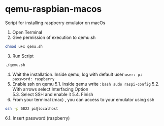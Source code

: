 # qemu-raspbian-macos
Script for installing raspberry emulator on macOs

1. Open Terminal 
2. Give permission of execution to qemu.sh 
  ``` bash
  chmod u+x qemu.sh
  ```
  
3. Run Script
  ``` bash
  ./qemu.sh
  ```
  
4. Wait the installation. Inside qemu, log with default user
   ` user: pi password: raspberry `
5. Enable ssh on qemu 
   5.1. Inside qemu write :
        ``` bash
        sudo raspi-config
        ```
   5.2. With arrows select Interfacing Option  
   5.3. Select SSH and enable it
   5.4. Finish
6. From your terminal (mac) , you can access to your emulator using ssh
  ``` bash 
  ssh -p 5022 pi@localhost
  ```
  6.1. Insert password (raspberry)
